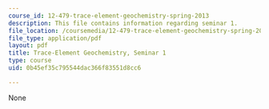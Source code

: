 ```yaml
---
course_id: 12-479-trace-element-geochemistry-spring-2013
description: This file contains information regarding seminar 1.
file_location: /coursemedia/12-479-trace-element-geochemistry-spring-2013/0b45ef35c795544dac366f83551d8cc6_MIT12_479S13_Seminar1.pdf
file_type: application/pdf
layout: pdf
title: Trace-Element Geochemistry, Seminar 1
type: course
uid: 0b45ef35c795544dac366f83551d8cc6

---
```

None